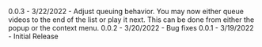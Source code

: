 0.0.3 - 3/22/2022 - Adjust queuing behavior. You may now either queue videos to the end of the list or play it next. This can be done from either the popup or the context menu.
0.0.2 - 3/20/2022 - Bug fixes
0.0.1 - 3/19/2022 - Initial Release
